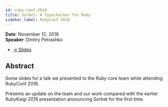 ```yaml
---
id: ruby-conf-2018
title: Sorbet: A Typechecker for Ruby
sidebar_label: RubyConf 2018
---
```


**Date**: November 12, 2018\
**Speaker**: Dmitry Petrashko

- [→ Slides](https://sorbet.run/talks/RubyConf2018/#/)

## Abstract

Some slides for a talk we presented to the Ruby core team while attending
RubyConf 2018.

Presents an update on the team and our work compared with the earlier RubyKaigi
2018 presentation announcing Sorbet for the first time.
